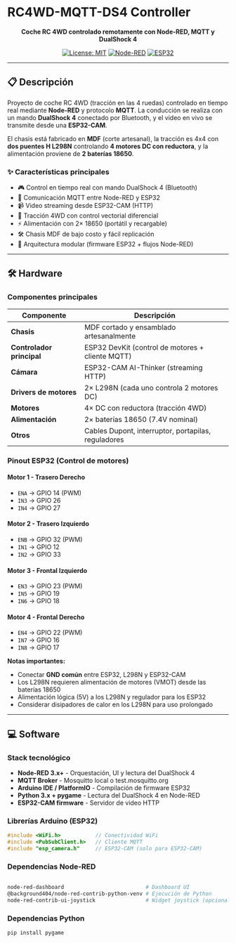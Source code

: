# RC4WD-MQTT-DS4 Controller

<div align="center">

**Coche RC 4WD controlado remotamente con Node-RED, MQTT y DualShock 4**

[![License: MIT](https://img.shields.io/badge/License-MIT-yellow.svg)](https://opensource.org/licenses/MIT)
[![Node-RED](https://img.shields.io/badge/Node--RED-3.x-red)](https://nodered.org/)
[![ESP32](https://img.shields.io/badge/ESP32-Arduino-blue)](https://www.espressif.com/)

</div>

---

## 📋 Descripción

Proyecto de coche RC 4WD (tracción en las 4 ruedas) controlado en tiempo real mediante **Node-RED** y protocolo **MQTT**. La conducción se realiza con un mando **DualShock 4** conectado por Bluetooth, y el video en vivo se transmite desde una **ESP32-CAM**. 

El chasis está fabricado en **MDF** (corte artesanal), la tracción es 4x4 con **dos puentes H L298N** controlando **4 motores DC con reductora**, y la alimentación proviene de **2 baterías 18650**.

### ✨ Características principales

- 🎮 Control en tiempo real con mando DualShock 4 (Bluetooth)
- 📡 Comunicación MQTT entre Node-RED y ESP32
- 📹 Video streaming desde ESP32-CAM (HTTP)
- 🚗 Tracción 4WD con control vectorial diferencial
- ⚡ Alimentación con 2× 18650 (portátil y recargable)
- 🛠️ Chasis MDF de bajo costo y fácil replicación
- 🔧 Arquitectura modular (firmware ESP32 + flujos Node-RED)

---

## 🛠️ Hardware

### Componentes principales

| Componente | Descripción |
|------------|-------------|
| **Chasis** | MDF cortado y ensamblado artesanalmente |
| **Controlador principal** | ESP32 DevKit (control de motores + cliente MQTT) |
| **Cámara** | ESP32-CAM AI-Thinker (streaming HTTP) |
| **Drivers de motores** | 2× L298N (cada uno controla 2 motores DC) |
| **Motores** | 4× DC con reductora (tracción 4WD) |
| **Alimentación** | 2× baterías 18650 (7.4V nominal) |
| **Otros** | Cables Dupont, interruptor, portapilas, reguladores |

### Pinout ESP32 (Control de motores)

#### Motor 1 - Trasero Derecho
- `ENA` → GPIO 14 (PWM)
- `IN3` → GPIO 26
- `IN4` → GPIO 27

#### Motor 2 - Trasero Izquierdo
- `ENB` → GPIO 32 (PWM)
- `IN1` → GPIO 12
- `IN2` → GPIO 33

#### Motor 3 - Frontal Izquierdo
- `EN3` → GPIO 23 (PWM)
- `IN5` → GPIO 19
- `IN6` → GPIO 18

#### Motor 4 - Frontal Derecho
- `EN4` → GPIO 22 (PWM)
- `IN7` → GPIO 16
- `IN8` → GPIO 17
  
**Notas importantes:**  
- Conectar **GND común** entre ESP32, L298N y ESP32-CAM  
- Los L298N requieren alimentación de motores (VMOT) desde las baterías 18650  
- Alimentación lógica (5V) a los L298N y regulador para los ESP32  
- Considerar disipadores de calor en los L298N para uso prolongado  
  
---  
  
## 💻 Software  
  
### Stack tecnológico  
  
- **Node-RED 3.x+** - Orquestación, UI y lectura del DualShock 4  
- **MQTT Broker** - Mosquitto local o test.mosquitto.org  
- **Arduino IDE / PlatformIO** - Compilación de firmware ESP32  
- **Python 3.x + pygame** - Lectura del DualShock 4 en Node-RED  
- **ESP32-CAM firmware** - Servidor de video HTTP

### Librerías Arduino (ESP32)  
  
```cpp  
#include <WiFi.h>           // Conectividad WiFi  
#include <PubSubClient.h>   // Cliente MQTT  
#include "esp_camera.h"     // ESP32-CAM (solo para ESP32-CAM)
```

### Dependencias Node-RED

```bash

node-red-dashboard                          # Dashboard UI  
@background404/node-red-contrib-python-venv # Ejecución de Python  
node-red-contrib-ui-joystick                # Widget joystick (opcional)  
```
### Dependencias Python

```bash
pip install pygame
```
